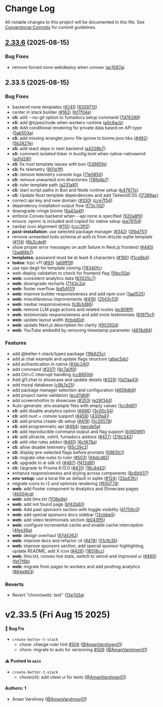 # Change Log

All notable changes to this project will be documented in this file.
See [Conventional Commits](https://conventionalcommits.org) for commit guidelines.

## [2.33.6](https://github.com/AmanVarshney01/create-better-t-stack/compare/v2.33.5...v2.33.6) (2025-08-15)


### Bug Fixes

* remove forced none webdeploy when convex ([ac1067a](https://github.com/AmanVarshney01/create-better-t-stack/commit/ac1067ab231fa452bd85bf8ce51bb2edc7746199))





## 2.33.5 (2025-08-15)


### Bug Fixes

* backend none templates ([#241](https://github.com/AmanVarshney01/create-better-t-stack/issues/241)) ([8209713](https://github.com/AmanVarshney01/create-better-t-stack/commit/8209713bd644a812cfd2f9fa81adc5da97ab13cc))
* center in stack builder ([#162](https://github.com/AmanVarshney01/create-better-t-stack/issues/162)) ([bf7f04e](https://github.com/AmanVarshney01/create-better-t-stack/commit/bf7f04ec38898b660e4a8eafef4d1c5379449bda))
* **cli:** add --no-git option to fumadocs setup command ([7d76289](https://github.com/AmanVarshney01/create-better-t-stack/commit/7d76289db791aef7c6d31a1f9f598dddc0db7490))
* **cli:** add @types/node when workers runtime ([a0c6acb](https://github.com/AmanVarshney01/create-better-t-stack/commit/a0c6acbc608ab3613db5a6e7dafb7cabd22365bf))
* **cli:** Add conditional rendering for private data based on API type ([5ab503a](https://github.com/AmanVarshney01/create-better-t-stack/commit/5ab503a814019828ba6d1ebd0c9817177e4fbfa9))
* **cli:** add missing wrangler.jsonc file ignore to biome.json.hbs ([#492](https://github.com/AmanVarshney01/create-better-t-stack/issues/492)) ([5b2827e](https://github.com/AmanVarshney01/create-better-t-stack/commit/5b2827ef123bb9dbd45135a19d3e1dc91406823a))
* **cli:** add react deps in next backend ([a4209b7](https://github.com/AmanVarshney01/create-better-t-stack/commit/a4209b7a5352d57be9ff55a73ec5bc04dfd25f5c))
* **cli:** comment isolated linker in bunfig.toml when native-nativewind ([ad1d28f](https://github.com/AmanVarshney01/create-better-t-stack/commit/ad1d28ff287262b378d5bbeb81f8cba90489ce37))
* **cli:** fix nuxt template issues with bun ([53985fe](https://github.com/AmanVarshney01/create-better-t-stack/commit/53985feabb66cf9b0acd240f8a55d74849e102da))
* **cli:** fix telemetry ([901e1ff](https://github.com/AmanVarshney01/create-better-t-stack/commit/901e1fffd91490689126eb0112b9930c382f9f61))
* **cli:** remove telemetry console logs ([71e5850](https://github.com/AmanVarshney01/create-better-t-stack/commit/71e585040265cc9e0c0bf5842a023e580ad95b1f))
* **cli:** remove unwanted orm directories ([78fe4b7](https://github.com/AmanVarshney01/create-better-t-stack/commit/78fe4b76b7a926eb6b6b0350755312d96fe60583))
* **cli:** ruler template path ([a231a81](https://github.com/AmanVarshney01/create-better-t-stack/commit/a231a8183903d93f8f41b3e1484601d0ee4cc385))
* **cli:** start script paths in Bun and Node runtime setup ([b47671c](https://github.com/AmanVarshney01/create-better-t-stack/commit/b47671c24d8cae51de12b5334c519238dde62d77))
* **cli:** Update Nuxt template dependencies and add TailwindCSS ([17389ac](https://github.com/AmanVarshney01/create-better-t-stack/commit/17389ac381a6c76baa668920e3883e0a77c1b5f1))
* correct api key and new domain ([#330](https://github.com/AmanVarshney01/create-better-t-stack/issues/330)) ([cce7f54](https://github.com/AmanVarshney01/create-better-t-stack/commit/cce7f54d53cf7330d128af3ede26bda70304561a))
* dependency installation output flow ([f73c7d2](https://github.com/AmanVarshney01/create-better-t-stack/commit/f73c7d2064505db93b9e0cd86bc2b0a5633e9e90))
* downgrade cringe biome ([6a43a4f](https://github.com/AmanVarshney01/create-better-t-stack/commit/6a43a4f1619ec61e0833c2554a66cd1471ecbbde))
* enforce Convex backend when --api none is specified ([920a8f0](https://github.com/AmanVarshney01/create-better-t-stack/commit/920a8f01ca03cd72a04f17d6807a80ea99989266))
* ensure .npmrc is included and copied for native setup ([ea79154](https://github.com/AmanVarshney01/create-better-t-stack/commit/ea79154ae9cf3aa845a06fedb00d22b457432027))
* navbar icon alignment ([#110](https://github.com/AmanVarshney01/create-better-t-stack/issues/110)) ([ccc3ff2](https://github.com/AmanVarshney01/create-better-t-stack/commit/ccc3ff2aa5646838d1fd06760b3262a164f63563))
* **post-installation:** use selected package manager ([#342](https://github.com/AmanVarshney01/create-better-t-stack/issues/342)) ([3fbd751](https://github.com/AmanVarshney01/create-better-t-stack/commit/3fbd751ceb2bc0e09a3164c9416409505517da80))
* remove unneeded todo schema at auth.ts from drizzle-sqlite template ([#114](https://github.com/AmanVarshney01/create-better-t-stack/issues/114)) ([6b2cde8](https://github.com/AmanVarshney01/create-better-t-stack/commit/6b2cde803017202624cb0971e0e9ec9f97d8aca0))
* show proper error messages on auth failure in Next.js frontend ([#445](https://github.com/AmanVarshney01/create-better-t-stack/issues/445)) ([2ad89b7](https://github.com/AmanVarshney01/create-better-t-stack/commit/2ad89b72b5798219dd53e79eacc7a9dc92a5e41b))
* **templates:** password must be at least 8 characters ([#190](https://github.com/AmanVarshney01/create-better-t-stack/issues/190)) ([f1ce6b4](https://github.com/AmanVarshney01/create-better-t-stack/commit/f1ce6b4c09cf7dd272257f91d3eb3c555888befb))
* **todos:** trpc v11 ([#93](https://github.com/AmanVarshney01/create-better-t-stack/issues/93)) ([a69ff19](https://github.com/AmanVarshney01/create-better-t-stack/commit/a69ff19a7eac3b077368879d681cdd36268febcc))
* use npx degit for template cloning ([78340fc](https://github.com/AmanVarshney01/create-better-t-stack/commit/78340fca07c18ceefe9cac5bf6aa5bb293741248))
* web-deploy validation to check for frontend flag ([5fec00a](https://github.com/AmanVarshney01/create-better-t-stack/commit/5fec00a48f31501b9c7bea0e6ad205c6eaa83c31))
* **web:** consistent analytics data ([83025c7](https://github.com/AmanVarshney01/create-better-t-stack/commit/83025c701774b72814f6c1c0ca57a0d0c4b13724))
* **web:** downgrade recharts ([7143c2a](https://github.com/AmanVarshney01/create-better-t-stack/commit/7143c2a2f1591465b4761c09d6fc77d059fa8377))
* **web:** footer overflow ([bd54f01](https://github.com/AmanVarshney01/create-better-t-stack/commit/bd54f01ac161b4cc7fdc964c77a1c74555438df9))
* **web:** improve builder responsiveness and add npm icon ([1aa1525](https://github.com/AmanVarshney01/create-better-t-stack/commit/1aa1525dc0c71e4a07a7f90db7105dc09fc92c16))
* **web:** miscellaneous improvements ([#416](https://github.com/AmanVarshney01/create-better-t-stack/issues/416)) ([2543c53](https://github.com/AmanVarshney01/create-better-t-stack/commit/2543c5317b21c8e18082e1e7225d3df77c00cc83))
* **web:** navbar responsiveness ([b3b3d86](https://github.com/AmanVarshney01/create-better-t-stack/commit/b3b3d865020b3f55183b775d3d36039c6a324fe5))
* **web:** remove LLM page actions and related routes ([ec808ff](https://github.com/AmanVarshney01/create-better-t-stack/commit/ec808ff959e58dd3f6315e4f921088d515b877b4))
* **web:** testimonials responsiveness and add more testimonials ([81975cf](https://github.com/AmanVarshney01/create-better-t-stack/commit/81975cfef420c6dabf32d7d3b43ea865240d99b8))
* **web:** update layout width ([fcbdd0d](https://github.com/AmanVarshney01/create-better-t-stack/commit/fcbdd0d955e94baf7476956dae3f652ddfd553e9))
* **web:** update Next.js description for clarity ([f90292d](https://github.com/AmanVarshney01/create-better-t-stack/commit/f90292d99c7efaea41c2a889cc4fc5c973a5f810))
* **web:** YouTube embedId by removing timestamp parameter ([4616d94](https://github.com/AmanVarshney01/create-better-t-stack/commit/4616d9465938e92e033abf65a793ebb73b64bea6))


### Features

* add @better-t-stack/types package ([19b625c](https://github.com/AmanVarshney01/create-better-t-stack/commit/19b625c5c71914f6c46f681ed51d8fefaefcf191))
* add ai chat example and update flags structure ([a6ac5dc](https://github.com/AmanVarshney01/create-better-t-stack/commit/a6ac5dc86c758435a42490912719715f97f888ad))
* add authentication in native ([81dc240](https://github.com/AmanVarshney01/create-better-t-stack/commit/81dc240e7bc5febbf13f8073f6f06bbc81be4cdc))
* add command ([#337](https://github.com/AmanVarshney01/create-better-t-stack/issues/337)) ([9c7a0f0](https://github.com/AmanVarshney01/create-better-t-stack/commit/9c7a0f0110ab811b11112e5be8de765fb60d4162))
* add Ctrl+C interrupt handling ([cc8850d](https://github.com/AmanVarshney01/create-better-t-stack/commit/cc8850d7c2340d1decabe3bd4d3d98ec2e14509d))
* Add gl1.chat to showcase and update details ([#329](https://github.com/AmanVarshney01/create-better-t-stack/issues/329)) ([0d7aa43](https://github.com/AmanVarshney01/create-better-t-stack/commit/0d7aa433d1c9d295d2fba04995d0932a8047700d))
* add mysql database ([c9b7e25](https://github.com/AmanVarshney01/create-better-t-stack/commit/c9b7e25e1d6f572b5abc72229e21a53a17163461))
* add package manager selection and configuration ([4659db9](https://github.com/AmanVarshney01/create-better-t-stack/commit/4659db93f8adbdc3976b5929e1f039d393c115c4))
* add project name validation ([ecd7db9](https://github.com/AmanVarshney01/create-better-t-stack/commit/ecd7db9e488f27ae5f9e5ae5894b00f9ca50764f))
* add screenshothis to showcase ([#353](https://github.com/AmanVarshney01/create-better-t-stack/issues/353)) ([e29f344](https://github.com/AmanVarshney01/create-better-t-stack/commit/e29f344e7e652d97ee7d445bf772e3352ceddf78))
* Auto-generate .env.example files with empty values ([1cc9d81](https://github.com/AmanVarshney01/create-better-t-stack/commit/1cc9d819449ca83bacd375167bf729738ae512a2))
* **cli:** add disable analytics option ([#496](https://github.com/AmanVarshney01/create-better-t-stack/issues/496)) ([3c00c54](https://github.com/AmanVarshney01/create-better-t-stack/commit/3c00c5453f16ed37f5031fe1ef6355092160a4d5))
* **cli:** add nuxt + convex support ([#458](https://github.com/AmanVarshney01/create-better-t-stack/issues/458)) ([430fa41](https://github.com/AmanVarshney01/create-better-t-stack/commit/430fa41abdbd307cf5f7c407280def7a943a9792))
* **cli:** add prisma create-db setup ([#419](https://github.com/AmanVarshney01/create-better-t-stack/issues/419)) ([0c26578](https://github.com/AmanVarshney01/create-better-t-stack/commit/0c26578e8e9a10cc8e6224c3d1a79ad4c3d1eb30))
* **cli:** add programmatic api  ([#494](https://github.com/AmanVarshney01/create-better-t-stack/issues/494)) ([aecde5a](https://github.com/AmanVarshney01/create-better-t-stack/commit/aecde5a54ec545fe4c7f67716298b128c610eb5f))
* **cli:** add reproducible command output and flag support ([b56096f](https://github.com/AmanVarshney01/create-better-t-stack/commit/b56096f36a71f53b43ca86b8c592736132540fa5))
* **cli:** add ultracite, oxlint, fumadocs addons ([#427](https://github.com/AmanVarshney01/create-better-t-stack/issues/427)) ([216c242](https://github.com/AmanVarshney01/create-better-t-stack/commit/216c242f7d78f394b1b24a23825823e18d0cc341))
* **cli:** add vibe rules addon ([#481](https://github.com/AmanVarshney01/create-better-t-stack/issues/481)) ([6cf476a](https://github.com/AmanVarshney01/create-better-t-stack/commit/6cf476a21e6cd6b3ae424bfc1b5b0c5f72268681))
* **cli:** allow disable telemetry ([65c29c2](https://github.com/AmanVarshney01/create-better-t-stack/commit/65c29c26c52b575f6ddeb8d94162f499ef5d03d5))
* **cli:** display pre-selected flags before prompts ([0983fc1](https://github.com/AmanVarshney01/create-better-t-stack/commit/0983fc1746cea5553d3587e9af5750abca8dda48))
* **cli:** migrate vibe-rules to ruler ([#503](https://github.com/AmanVarshney01/create-better-t-stack/issues/503)) ([94dcd82](https://github.com/AmanVarshney01/create-better-t-stack/commit/94dcd82afd079a5290c37ebc6305e64223d5ecdc))
* **cli:** upgrade to ai sdk v5 ([#487](https://github.com/AmanVarshney01/create-better-t-stack/issues/487)) ([f412d8f](https://github.com/AmanVarshney01/create-better-t-stack/commit/f412d8f0c70b7416c27a69fcbd97c046fdff6a4e))
* **cli:** Upgrade to Prisma 6.13.0 ([#431](https://github.com/AmanVarshney01/create-better-t-stack/issues/431)) ([16c4d42](https://github.com/AmanVarshney01/create-better-t-stack/commit/16c4d423dd20c9a7e86ecd94ffeb003c5e152aaf))
* enhance responsiveness and styling across components ([8c6b937](https://github.com/AmanVarshney01/create-better-t-stack/commit/8c6b937d500d0c9b7241b9108e5a3b631af609b3))
* **env-setup:** use a local file as default in sqlite ([#124](https://github.com/AmanVarshney01/create-better-t-stack/issues/124)) ([33a43fc](https://github.com/AmanVarshney01/create-better-t-stack/commit/33a43fcf1400d39d512751ddc6a7a9084b788f92))
* migrate icons to r2 and optimize rendering ([f650774](https://github.com/AmanVarshney01/create-better-t-stack/commit/f6507740420ccdc744898548fc7fa037adcf93ef))
* **web:** add Footer component to Analytics and Showcase pages ([4b504cd](https://github.com/AmanVarshney01/create-better-t-stack/commit/4b504cd4622f1785baa8244070fbe2800a19b009))
* **web:** add llms.txt ([1f36e9e](https://github.com/AmanVarshney01/create-better-t-stack/commit/1f36e9effcfb09f846703fe83ff886b1d056e844))
* **web:** add not found page ([bf42b60](https://github.com/AmanVarshney01/create-better-t-stack/commit/bf42b60a0496b05fd83cb56cc034a541c9897462))
* **web:** Add past sponsors section with toggle visibility ([41759c0](https://github.com/AmanVarshney01/create-better-t-stack/commit/41759c01aeff42a7f5739b17a45953f9ba986bb0))
* **web:** add special sponsors docs sidebar ([12cbbe5](https://github.com/AmanVarshney01/create-better-t-stack/commit/12cbbe560a66c80e24d21485784691d9015edf11))
* **web:** add video testimonials section ([b043ff5](https://github.com/AmanVarshney01/create-better-t-stack/commit/b043ff5b076877ce7b60312ad07d19cf9f66b533))
* **web:** configure incremental cache and enable cache interception ([4fee36a](https://github.com/AmanVarshney01/create-better-t-stack/commit/4fee36a0204e165525a34f51a0c5255e8bcd4432))
* **web:** design overhaul ([87d4362](https://github.com/AmanVarshney01/create-better-t-stack/commit/87d4362c6da61aac81e91436f20dc523488d937b))
* **web:** improve docs and refactor cli ([#476](https://github.com/AmanVarshney01/create-better-t-stack/issues/476)) ([51cfb35](https://github.com/AmanVarshney01/create-better-t-stack/commit/51cfb359123b1269be08147be96661d73e47d844))
* **web:** improve sponsors section, add special sponsor highlighting, update README, add X icon ([#426](https://github.com/AmanVarshney01/create-better-t-stack/issues/426)) ([16518cc](https://github.com/AmanVarshney01/create-better-t-stack/commit/16518cc44975068e407721be55d342de095b4e8d))
* **web:** llms.txt, convex live stats, switch to vercel and improved ui ([#460](https://github.com/AmanVarshney01/create-better-t-stack/issues/460)) ([fef7f6b](https://github.com/AmanVarshney01/create-better-t-stack/commit/fef7f6b5e2919954504ed9ef8af83116a9f01a3b))
* **web:** migrate from pages to workers and add posthog analytics ([864e863](https://github.com/AmanVarshney01/create-better-t-stack/commit/864e863656a30f46f4f93c6c7775df498de2f433))


### Reverts

* Revert "chore(web): test" ([13e7d3a](https://github.com/AmanVarshney01/create-better-t-stack/commit/13e7d3a9ee6a3adabe6675828b048bff3cce9089))





# v2.33.5 (Fri Aug 15 2025)

#### 🐛 Bug Fix

- `create-better-t-stack`
  - chore: change ruler hint [#509](https://github.com/AmanVarshney01/create-better-t-stack/pull/509) ([@AmanVarshney01](https://github.com/AmanVarshney01))
  - chore: migrate to auto for versioning [#509](https://github.com/AmanVarshney01/create-better-t-stack/pull/509) ([@AmanVarshney01](https://github.com/AmanVarshney01))

#### ⚠️ Pushed to `main`

- `create-better-t-stack`
  - chore(cli): add vitest ui for tests ([@AmanVarshney01](https://github.com/AmanVarshney01))

#### Authors: 1

- Aman Varshney ([@AmanVarshney01](https://github.com/AmanVarshney01))
